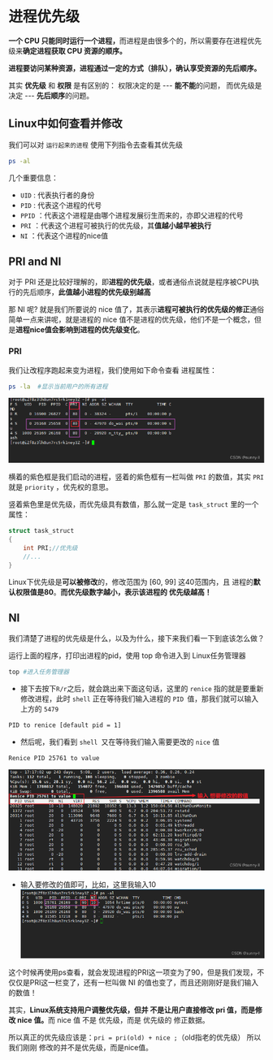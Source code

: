 # 进程优先级
<b>一个 CPU 只能同时运行一个进程，</b>而进程是由很多个的，所以需要存在进程优先级来<b>确定进程获取 CPU 资源的顺序。</b>

<b>进程要访问某种资源，进程通过一定的方式（排队），确认享受资源的先后顺序。</b>

其实 **优先级** 和 **权限** 是有区别的：
权限决定的是 --- **能不能**的问题，
而优先级是决定  --- **先后顺序**的问题。

## Linux中如何查看并修改
我们可以对 `运行起来的进程` 使用下列指令去查看其优先级
```bash
ps -al
```
几个重要信息：
- `UID` : 代表执行者的身份
- `PID` : 代表这个进程的代号
- `PPID` ：代表这个进程是由哪个进程发展衍生而来的，亦即父进程的代号
- `PRI` ：代表这个进程可被执行的优先级，其**值越小越早被执行**
- `NI` ：代表这个进程的nice值

## PRI and NI 

对于 PRI 还是比较好理解的，即**进程的优先级**，或者通俗点说就是程序被CPU执行的先后顺序，**此值越小进程的优先级别越高**

那 NI 呢? 就是我们所要说的 nice 值了，其表示**进程可被执行的优先级的修正**通俗简单一点来讲呢，就是进程的 nice 值不是进程的优先级，他们不是一个概念，但是**进程nice值会影响到进程的优先级变化**。

### PRI
我们让改程序跑起来变为进程，我们使用如下命令查看 进程属性：
```bash
ps -la  #显示当前用户的所有进程
```
![alt text](image-1.png)

横着的紫色框是我们启动的进程，竖着的紫色框有一栏叫做 `PRI` 的数值，其实 `PRI` 就是 `priority` ，优先权的意思。 

竖着紫色里是优先级，而优先级具有数值，那么就一定是 `task_struct` 里的一个属性：  

```c++
struct task_struct
{
	int PRI;//优先级
	//...
}
```

Linux下优先级是**可以被修改**的，修改范围为 [60, 99] 这40范围内，且 进程的**默认权限值是80**。<b>而优先级数字越小，表示该进程的 优先级越高！ </b>

## NI
我们清楚了进程的优先级是什么，以及为什么，接下来我们看一下到底该怎么做？ 

运行上面的程序，打印出进程的pid，使用 top 命令进入到 Linux任务管理器
```bash
top #进入任务管理器
```
- 接下去按下` R/r `之后，就会跳出来下面这句话，这里的 `renice` 指的就是要重新修改进程，此时 `shell` 正在等待我们输入进程的 `PID `值，那我们就可以输入上方的 `5479`
```bash
PID to renice [default pid = 1]
```
- 然后呢，我们看到 `shell `又在等待我们输入需要更改的 `nice` 值
```bash
Renice PID 25761 to value
```
![alt text](image-2.png)

- 输入要修改的值即可，比如，这里我输入10
![alt text](image-3.png)

这个时候再使用ps查看，就会发现进程的PRI这一项变为了90，但是我们发现，不仅仅是PRI这一栏变了，还有一栏叫做 NI 的值也变了，而且还刚刚好是我们输入的数值！

其实，<b>Linux系统支持用户调整优先级，但并 不是让用户直接修改 pri 值，而是修改 nice 值。</b>而 nice 值 不是 优先级，而是 优先级的 修正数据。

所以真正的优先级应该是：```pri = pri(old) + nice ;```（old指老的优先级）
所以我们刚刚 修改的并不是优先级，而是nice值。

